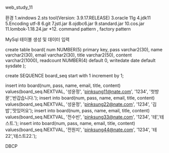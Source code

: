 web_study_11

환경
1.windows
2.sts tool(Version: 3.9.17.RELEASE)
3.oracle 11g
4.jdk11
5.Encoding utf-8
6.git
7.jstl.jar
8.ojdbc6.jar
9.standard.jar
10.cos.jar
11.lombok-1.18.24.jar
*12. command pattern , factory pattern


MySql 테이블 생성 및 데이터 입력

create table board(
    num NUMBER(5)   primary key,
    pass varchar2(30),
    name varchar2(30),
    email varchar2(30),
    title varchar2(50),
    content varchar2(1000),
    readcount NUMBER(4)     default 0,
    writedate date  default sysdate
);

create SEQUENCE board_seq start with 1 increment by 1;

insert into board(num, pass, name, email, title, content)
values(board_seq.NEXTVAL, '성윤정', 'pinksung11@nate.com', '1234', '첫방문','반갑습니다.');
insert into board(num, pass, name, email, title, content)
values(board_seq.NEXTVAL, '성윤정', 'pinksung22@nate.com', '1234', '김밥','맛있어요');
insert into board(num, pass, name, email, title, content)
values(board_seq.NEXTVAL, '전수빈', 'pinksung33@nate.com', '1234', '테','테스트.');
insert into board(num, pass, name, email, title, content)
values(board_seq.NEXTVAL, '전원지', 'pinksung44@nate.com', '1234', '테22','테스트22.');


DBCP
<Resource name="jdbc/myoracle" auth="Container"
              type="javax.sql.DataSource" driverClassName="oracle.jdbc.OracleDriver"
              url="jdbc:oracle:thin:@127.0.0.1:1521:xe"
              username="scott" password="tiger" maxTotal="20" maxIdle="10"
              maxWaitMillis="-1"/>
              


